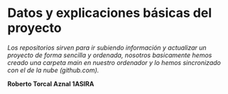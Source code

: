 # Datos y explicaciones básicas del proyecto

*Los repositorios sirven para ir subiendo información y actualizar un proyecto de forma sencilla y ordenada, nosotros basicamente hemos creado una carpeta main en nuestro ordenador y lo hemos sincronizado con el de la nube (github.com).*

**Roberto Torcal Aznal 1ASIRA**
